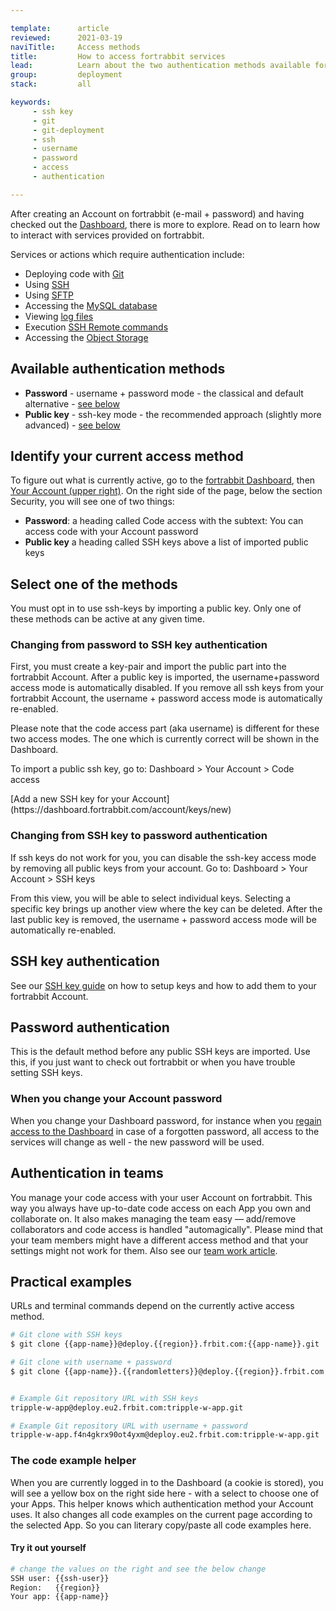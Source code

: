 ```yaml
---

template:      article
reviewed:      2021-03-19
naviTitle:     Access methods
title:         How to access fortrabbit services
lead:          Learn about the two authentication methods available for fortrabbit services.
group:         deployment
stack:         all

keywords:
     - ssh key
     - git
     - git-deployment
     - ssh
     - username
     - password
     - access
     - authentication

---
```


After creating an Account on fortrabbit (e-mail + password) and having checked out the [Dashboard](/dashboard), there is more to explore. Read on to learn how to interact with services provided on fortrabbit.

Services or actions which require authentication include:

* Deploying code with [Git](/git-deployment#toc-usage)
* Using [SSH](/ssh-uni)
* Using [SFTP](/sftp-uni)
* Accessing the [MySQL database](/mysql#toc-remote-mysql-access)
* Viewing [log files](/logging-uni)
* Execution [SSH Remote commands](/remote-ssh-execution-pro#toc-usage)
* Accessing the [Object Storage](/object-storage#toc-accessing-the-object-storage)

## Available authentication methods

* **Password** - username + password mode - the classical and default alternative - [see below](#toc-password-authentication)
* **Public key** - ssh-key mode - the recommended approach (slightly more advanced) - [see below](#toc-ssh-key-authentication)

## Identify your current access method

To figure out what is currently active, go to the [fortrabbit Dashboard](/dashboard), then [Your Account (upper right)](https://dashboard.fortrabbit.com/account). On the right side of the page, below the section Security, you will see one of two things:

* **Password**: a heading called Code access with the subtext: You can access code with your Account password
* **Public key** a heading called SSH keys above a list of imported public keys


## Select one of the methods

You must opt in to use ssh-keys by importing a public key. Only one of these methods can be active at any given time.

### Changing from password to SSH key authentication

First, you must create a key-pair and import the public part into the fortrabbit Account.
After a public key is imported, the username+password access mode is automatically disabled.
If you remove all ssh keys from your fortrabbit Account, the username + password access mode is automatically re-enabled.

Please note that the code access part (aka username) is different for these two access modes. The one which is currently correct will be shown in the Dashboard.

To import a public ssh key, go to: Dashboard > Your Account > Code access


<div markdown="1" data-user="known">
[Add a new SSH key for your Account](https://dashboard.fortrabbit.com/account/keys/new)
</div>


### Changing from SSH key to password authentication

If ssh keys do not work for you, you can disable the ssh-key access mode by removing all public keys from your account. Go to: Dashboard > Your Account > SSH keys

From this view, you will be able to select individual keys. Selecting a specific key brings up another view where the key can be deleted. After the last public key is removed, the username + password access mode will be automatically re-enabled.


## SSH key authentication

See our [SSH key guide](ssh-keys) on how to setup keys and how to add them to your fortrabbit Account.


## Password authentication

This is the default method before any public SSH keys are imported. Use this, if you just want to check out fortrabbit or when you have trouble setting SSH keys.

### When you change your Account password

When you change your Dashboard password, for instance when you [regain access to the Dashboard](/dashboard#toc-regaining-access) in case of a forgotten password, all access to the services will change as well - the new password will be used.


## Authentication in teams

You manage your code access with your user Account on fortrabbit. This way you always have up-to-date code access on each App you own and collaborate on. It also makes managing the team easy — add/remove collaborators and code access is handled "automagically". Please mind that your team members might have a different access method and that your settings might not work for them. Also see our [team work article](/collaboration).


## Practical examples

URLs and terminal commands depend on the currently active access method.

```bash
# Git clone with SSH keys
$ git clone {{app-name}}@deploy.{{region}}.frbit.com:{{app-name}}.git

# Git clone with username + password
$ git clone {{app-name}}.{{randomletters}}@deploy.{{region}}.frbit.com:{{app-name}}.git


# Example Git repository URL with SSH keys
tripple-w-app@deploy.eu2.frbit.com:tripple-w-app.git

# Example Git repository URL with username + password
tripple-w-app.f4n4gkrx90ot4yxm@deploy.eu2.frbit.com:tripple-w-app.git
```


### The code example helper

When you are currently logged in to the Dashboard (a cookie is stored), you will see a yellow box on the right side here - with a select to choose one of your Apps. This helper knows which authentication method your Account uses. It also changes all code examples on the current page according to the selected App. So you can literary copy/paste all code examples here.


#### Try it out yourself

```bash
# change the values on the right and see the below change
SSH user: {{ssh-user}}
Region:   {{region}}
Your app: {{app-name}}
```

